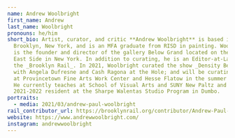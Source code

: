```yaml
---
name: Andrew Woolbright
first_name: Andrew
last_name: Woolbright
pronouns: he/him
short_bio: Artist, curator, and critic **Andrew Woolbright** is based in
  Brooklyn, New York, and is an MFA graduate from RISD in painting. Woolbright
  is the founder and director of the gallery Below Grand located on the Lower
  East Side in New York. In addition to curating, he is an Editor-at-Large at
  the _Brooklyn Rail_. In 2021, Woolbright curated the show _Density Betrays Us_
  with Angela Dufresne and Cash Ragona at the Hole; and will be curating shows
  at Provincetown Fine Arts Work Center and Hesse Flatow in the summer or 2022.
  He currently teaches at School of Visual Arts and SUNY New Paltz and is a
  2021-2022 resident at the Sharpe Walentas Studio Program in Dumbo.
portraits:
  - media: 2021/03/andrew-paul-woolbright
rail_contributor_url: https://brooklynrail.org/contributor/Andrew-Paul-Woolbright
website: https://www.andrewwoolbright.com/
instagram: andrewwoolbright
---
```

